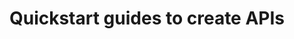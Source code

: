 ﻿---
title: "Quickstart guides to create APIs"
toc: true
tag: developers
category: "API-Management"
weight: 5
menus: 
    workflow: 
        icon: fa fa-gg
        category: "Quickstart"
        title: "Quickstart" 
        identifier: quickstartworkflow
---

